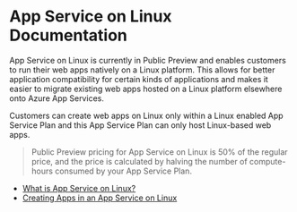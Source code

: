 <properties 
	pageTitle="App Service on Linux | Microsoft Azure" 
	description="What is Azure App Service on Linux? An introduction to App Service on Linux." 
	keywords="azure app service, linux, oss"
	services="app-service" 
	documentationCenter="" 
	authors="naziml" 
	manager="wpickett" 
	editor=""/>

<tags 
	ms.service="app-service" 
	ms.workload="na" 
	ms.tgt_pltfrm="na" 
	ms.devlang="na" 
	ms.topic="article" 
	ms.date="10/03/2016" 
	ms.author="naziml"/>

# App Service on Linux Documentation

App Service on Linux is currently in Public Preview and enables customers to run their web apps natively on a Linux platform. This allows for better application compatibility for certain kinds of applications and makes it easier to migrate existing web apps hosted on a Linux platform elsewhere onto Azure App Services.

Customers can create web apps on Linux only within a Linux enabled App Service Plan and this App Service Plan can only host Linux-based web apps. 

> Public Preview pricing for App Service on Linux is 50% of the regular price, and the price is calculated by halving the number of compute-hours consumed by your App Service Plan.

* [What is App Service on Linux?](../app-service-web/app-service-linux-intro.md)
* [Creating Apps in an App Service on Linux](../app-service-web/app-service-linux-how-to-create-a-web-app.md)


